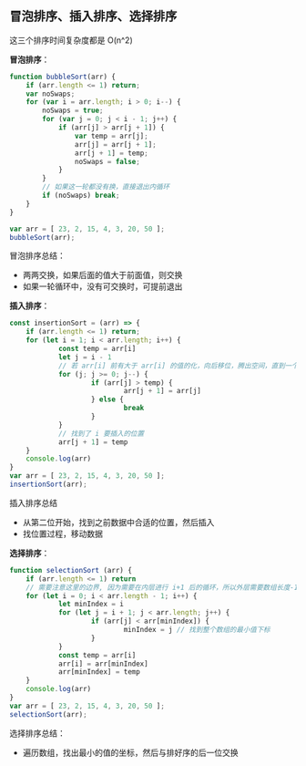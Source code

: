 ## 冒泡排序、插入排序、选择排序

这三个排序时间复杂度都是 O(n^2)

**冒泡排序**：

```js
function bubbleSort(arr) {
	if (arr.length <= 1) return; 
	var noSwaps;
	for (var i = arr.length; i > 0; i--) {
		noSwaps = true;
		for (var j = 0; j < i - 1; j++) {
			if (arr[j] > arr[j + 1]) {
				var temp = arr[j];
				arr[j] = arr[j + 1];
				arr[j + 1] = temp;
				noSwaps = false;
			}
		}
		// 如果这一轮都没有换，直接退出内循环
		if (noSwaps) break;
	}
}

var arr = [ 23, 2, 15, 4, 3, 20, 50 ];
bubbleSort(arr);
```

冒泡排序总结：
- 两两交换，如果后面的值大于前面值，则交换
- 如果一轮循环中，没有可交换时，可提前退出 

**插入排序**：

```js
const insertionSort = (arr) => {
	if (arr.length <= 1) return;
	for (let i = 1; i < arr.length; i++) {
			const temp = arr[i]
			let j = i - 1
			// 若 arr[i] 前有大于 arr[i] 的值的化，向后移位，腾出空间，直到一个 <=arr[i]的值
			for (j; j >= 0; j--) {
					if (arr[j] > temp) {
							arr[j + 1] = arr[j]
					} else {
							break
					}
			}
			// 找到了 i 要插入的位置
			arr[j + 1] = temp
	}
	console.log(arr)
}
var arr = [ 23, 2, 15, 4, 3, 20, 50 ];
insertionSort(arr);
```

插入排序总结
- 从第二位开始，找到之前数据中合适的位置，然后插入
- 找位置过程，移动数据


**选择排序**：

```js
function selectionSort (arr) {
	if (arr.length <= 1) return
	// 需要注意这里的边界, 因为需要在内层进行 i+1 后的循环，所以外层需要数组长度-1
	for (let i = 0; i < arr.length - 1; i++) {
			let minIndex = i
			for (let j = i + 1; j < arr.length; j++) {
					if (arr[j] < arr[minIndex]) {
							minIndex = j // 找到整个数组的最小值下标
					}
			}
			const temp = arr[i]
			arr[i] = arr[minIndex]
			arr[minIndex] = temp
	}
	console.log(arr)
}
var arr = [ 23, 2, 15, 4, 3, 20, 50 ];
selectionSort(arr);
```

选择排序总结：
- 遍历数组，找出最小的值的坐标，然后与排好序的后一位交换